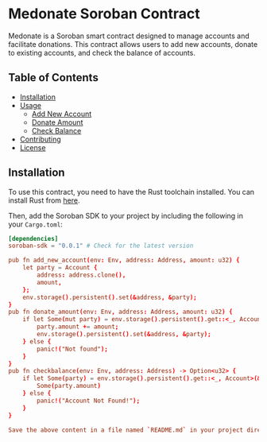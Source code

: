 # Medonate Soroban Contract

Medonate is a Soroban smart contract designed to manage accounts and facilitate donations. This contract allows users to add new accounts, donate to existing accounts, and check the balance of accounts.

## Table of Contents

- [Installation](#installation)
- [Usage](#usage)
  - [Add New Account](#add-new-account)
  - [Donate Amount](#donate-amount)
  - [Check Balance](#check-balance)
- [Contributing](#contributing)
- [License](#license)

## Installation

To use this contract, you need to have the Rust toolchain installed. You can install Rust from [here](https://www.rust-lang.org/tools/install).

Then, add the Soroban SDK to your project by including the following in your `Cargo.toml`:

```toml
[dependencies]
soroban-sdk = "0.0.1" # Check for the latest version

pub fn add_new_account(env: Env, address: Address, amount: u32) {
    let party = Account {
        address: address.clone(),
        amount,
    };
    env.storage().persistent().set(&address, &party);
}
pub fn donate_amount(env: Env, address: Address, amount: u32) {
    if let Some(mut party) = env.storage().persistent().get::<_, Account>(&address) {
        party.amount += amount;
        env.storage().persistent().set(&address, &party);
    } else {
        panic!("Not found");
    }
}
pub fn checkbalance(env: Env, address: Address) -> Option<u32> {
    if let Some(party) = env.storage().persistent().get::<_, Account>(&address) {
        Some(party.amount)
    } else {
        panic!("Account Not Found!");
    }
}

Save the above content in a file named `README.md` in your project directory.

